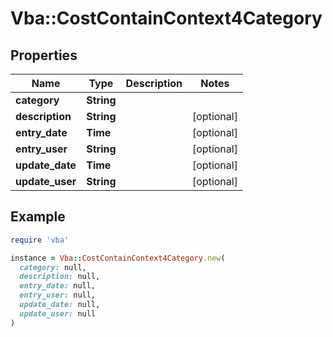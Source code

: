 # Vba::CostContainContext4Category

## Properties

| Name | Type | Description | Notes |
| ---- | ---- | ----------- | ----- |
| **category** | **String** |  |  |
| **description** | **String** |  | [optional] |
| **entry_date** | **Time** |  | [optional] |
| **entry_user** | **String** |  | [optional] |
| **update_date** | **Time** |  | [optional] |
| **update_user** | **String** |  | [optional] |

## Example

```ruby
require 'vba'

instance = Vba::CostContainContext4Category.new(
  category: null,
  description: null,
  entry_date: null,
  entry_user: null,
  update_date: null,
  update_user: null
)
```

